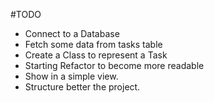 #TODO

- Connect to a Database
- Fetch some data from tasks table
- Create a Class to represent a Task
- Starting Refactor to become more readable
- Show in a simple view. 
- Structure better the project.